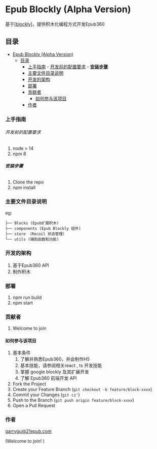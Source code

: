 

# Epub Blockly (Alpha Version)

基于[[blockly](https://developers.google.com/blockly)]，提供积木化编程方式开发Epub360

## 目录

- [Epub Blockly (Alpha Version)](#epub-blockly-alpha-version)
  - [目录](#目录)
    - [上手指南](#上手指南)
          - [开发前的配置要求](#开发前的配置要求)
          - [**安装步骤**](#安装步骤)
    - [主要文件目录说明](#主要文件目录说明)
    - [开发的架构](#开发的架构)
    - [部署](#部署)
    - [贡献者](#贡献者)
      - [如何参与该项目](#如何参与该项目)
    - [作者](#作者)

### 上手指南


###### 开发前的配置要求

1. node > 14
2. npm 8

###### **安装步骤**

1. Clone the repo
2. npm install


### 主要文件目录说明
eg:

``` 
├── Blocks (Epub扩展积木)
├── components (Epub Blockly 组件)
├── store （Recoil 状态管理）
└── utils (辅助函数和功能)

```

### 开发的架构 

1. 基于Epub360 API
2. 制作积木

### 部署

1. npm run build
2. npm start

### 贡献者

1. Welcome to join

#### 如何参与该项目

1. 基本条件
   1. 了解并熟悉Epub360，并会制作H5
   2. 基本技能，请参阅相关react , ts 开发技能
   3. 掌握 google blockly 及其扩展开发
   4. 了解 Epub360 前端开发 API
2. Fork the Project
3. Create your Feature Branch (`git checkout -b feature/block-xxxx`)
4. Commit your Changes (`git cz'`)
5. Push to the Branch (`git push origin feature/block-xxxx`)
6. Open a Pull Request

### 作者

garrygu@21epub.com

(Welcome to join! )
